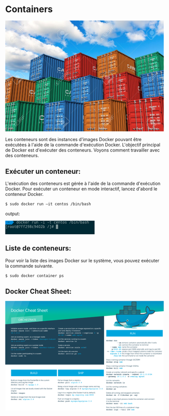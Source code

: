 # Containers

![](containers.jpeg)

Les conteneurs sont des instances d'images Docker pouvant être exécutées à l'aide de la commande d'exécution Docker. L'objectif principal de Docker est d'exécuter des conteneurs. Voyons comment travailler avec des conteneurs.

## Exécuter un conteneur:
L'exécution des conteneurs est gérée à l'aide de la commande d'exécution Docker. Pour exécuter un conteneur en mode interactif, lancez d'abord le conteneur Docker.
```sh
$ sudo docker run –it centos /bin/bash
```

output:

![](runcommand.png)

## Liste de conteneurs:
Pour voir la liste des images Docker sur le système, vous pouvez exécuter la commande suivante.
```sh
$ sudo docker container ps
```

## Docker Cheat Sheet:

![](docker-cheat-heet.png)





